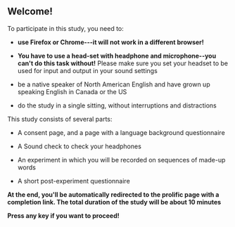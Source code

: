 
## Welcome!


To participate in this study, you need to:

* **use Firefox or Chrome---it will not work in a different browser!**

* **You have to use a head-set with headphone and microphone--you can't do this task without!** Please make sure you set your headset to be used for input and output in your sound settings

* be a native speaker of North American English and have grown up speaking English in Canada or the US

* do the study in a single sitting, without interruptions and distractions 

This study consists of several parts:

* A consent page, and a page with a language background questionnaire

* A Sound check to check your headphones

* An experiment in which you will be recorded on sequences of made-up words

* A short post-experiment questionnaire

**At the end, you'll be automatically redirected to the prolific page with a completion link. The total duration of the study will be about 10 minutes**

**Press any key if you want to proceed!**

